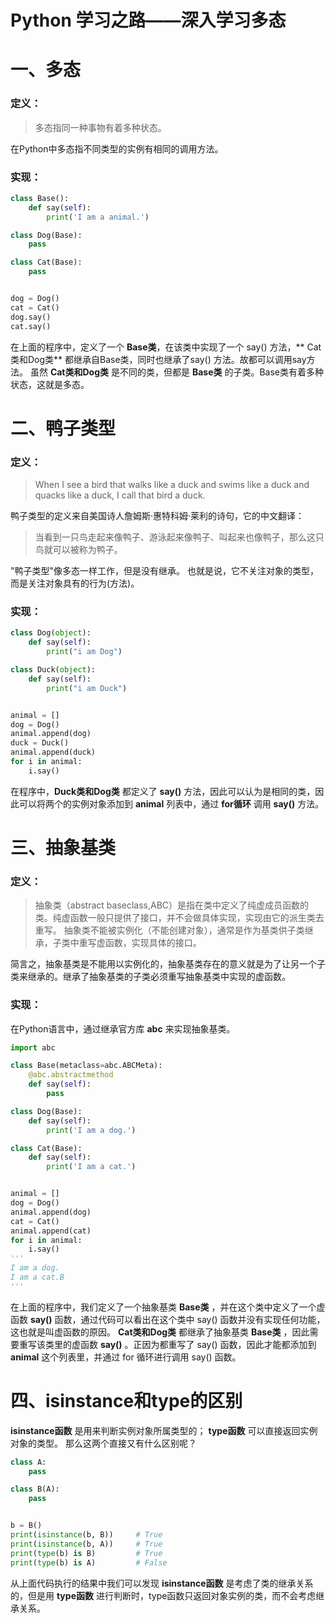 # Python 学习之路——深入学习多态

# 一、多态

### 定义：
> 多态指同一种事物有着多种状态。

在Python中多态指不同类型的实例有相同的调用方法。
### 实现：

```python
class Base():
    def say(self):
        print('I am a animal.')

class Dog(Base):
    pass

class Cat(Base):
    pass


dog = Dog()
cat = Cat()
dog.say()
cat.say()
```
在上面的程序中，定义了一个 **Base类**，在该类中实现了一个 say() 方法，** Cat类和Dog类** 都继承自Base类，同时也继承了say() 方法。故都可以调用say方法。
虽然 **Cat类和Dog类** 是不同的类，但都是 **Base类** 的子类。Base类有着多种状态，这就是多态。
 # 二、鸭子类型
 ### 定义：
> When I see a bird that walks like a duck and swims like a duck and quacks like a duck, I call that bird a duck.

鸭子类型的定义来自美国诗人詹姆斯·惠特科姆·莱利的诗句，它的中文翻译：
>当看到一只鸟走起来像鸭子、游泳起来像鸭子、叫起来也像鸭子，那么这只鸟就可以被称为鸭子。

"鸭子类型"像多态一样工作，但是没有继承。
也就是说，它不关注对象的类型，而是关注对象具有的行为(方法)。
### 实现：
```python
class Dog(object):
    def say(self):
        print("i am Dog")

class Duck(object):
    def say(self):
        print("i am Duck")


animal = []
dog = Dog()
animal.append(dog)
duck = Duck()
animal.append(duck)
for i in animal:
    i.say()
```
在程序中，**Duck类和Dog类** 都定义了 **say()** 方法，因此可以认为是相同的类，因此可以将两个的实例对象添加到 **animal** 列表中，通过 **for循环** 调用 **say()** 方法。
# 三、抽象基类
### 定义：
> 抽象类（abstract baseclass,ABC）是指在类中定义了纯虚成员函数的类。纯虚函数一般只提供了接口，并不会做具体实现，实现由它的派生类去重写。
> 抽象类不能被实例化（不能创建对象），通常是作为基类供子类继承，子类中重写虚函数，实现具体的接口。

简言之，抽象基类是不能用以实例化的，抽象基类存在的意义就是为了让另一个子类来继承的。继承了抽象基类的子类必须重写抽象基类中实现的虚函数。
### 实现：
在Python语言中，通过继承官方库 **abc** 来实现抽象基类。

```python
import abc

class Base(metaclass=abc.ABCMeta):
    @abc.abstractmethod
    def say(self):
        pass

class Dog(Base):
    def say(self):
        print('I am a dog.')

class Cat(Base):
    def say(self):
        print('I am a cat.')


animal = []
dog = Dog()
animal.append(dog)
cat = Cat()
animal.append(cat)
for i in animal:
    i.say()
'''
I am a dog.
I am a cat.B
'''
```
在上面的程序中，我们定义了一个抽象基类 **Base类** ，并在这个类中定义了一个虚函数 **say()** 函数，通过代码可以看出在这个类中 say() 函数并没有实现任何功能，这也就是叫虚函数的原因。
**Cat类和Dog类** 都继承了抽象基类 **Base类** ，因此需要重写该类里的虚函数 **say()** 。正因为都重写了 say() 函数，因此才能都添加到 **animal** 这个列表里，并通过 for 循环进行调用 say() 函数。
# 四、isinstance和type的区别
**isinstance函数** 是用来判断实例对象所属类型的；
**type函数** 可以直接返回实例对象的类型。
那么这两个直接又有什么区别呢？

```python
class A:
    pass

class B(A):
    pass


b = B()
print(isinstance(b, B))     # True
print(isinstance(b, A))     # True
print(type(b) is B)         # True
print(type(b) is A)         # False  
```
从上面代码执行的结果中我们可以发现 **isinstance函数** 是考虑了类的继承关系的，但是用 **type函数** 进行判断时，type函数只返回对象实例的类，而不会考虑继承关系。